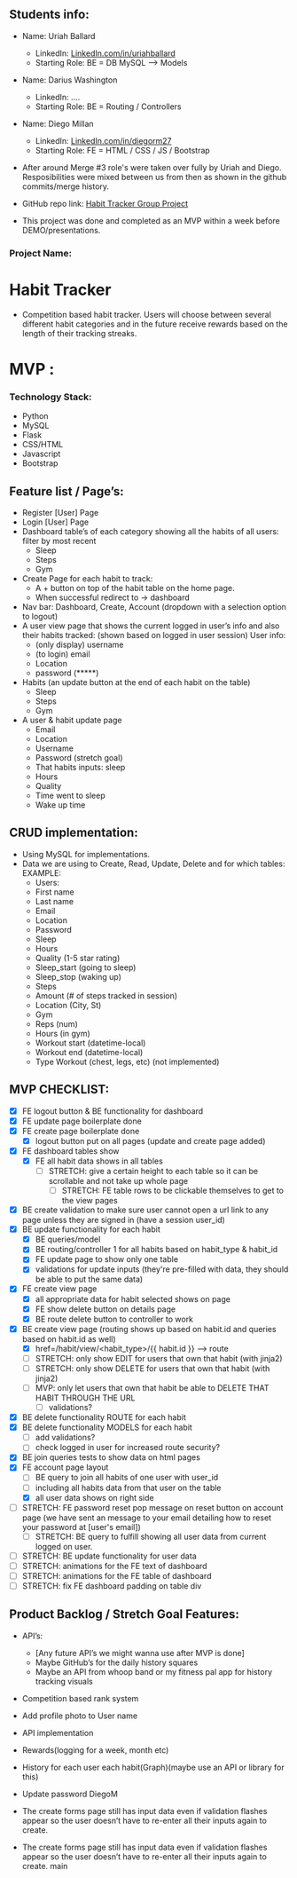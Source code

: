## Students info:

* Name: Uriah Ballard
   * LinkedIn: <a href="LinkedIn.com/in/uriahballard">LinkedIn.com/in/uriahballard</a>
   * Starting Role: BE = DB MySQL —> Models
* Name: Darius Washington
   * LinkedIn: ....
   * Starting Role: BE = Routing / Controllers
* Name: Diego Millan
   * LinkedIn: <a href="LinkedIn.com/in/diegorm27">LinkedIn.com/in/diegorm27</a>
   * Starting Role: FE = HTML / CSS / JS / Bootstrap
    
* After around Merge #3 role's were taken over fully by Uriah and Diego. Resposibilities were mixed between us from then as shown in the github commits/merge history.
* GitHub repo link: <a href="https://github.com/DiegoRM7/Habit-Tracker-Group-Project">Habit Tracker Group Project<a>
* This project was done and completed as an MVP within a week before DEMO/presentations.

### Project Name:

# Habit Tracker
  * Competition based habit tracker. Users will choose between several different habit categories and in the future receive rewards based on the length of their tracking streaks.

# MVP :
### Technology Stack:
  *   Python
  *   MySQL
  *   Flask
  *   CSS/HTML
  *   Javascript
  *   Bootstrap

## Feature list / Page’s:
  * Register [User] Page
  * Login [User] Page
  * Dashboard table’s of each category showing all the habits of all users: filter by most recent
      * Sleep 
      * Steps
      * Gym
  * Create Page for each habit to track:
      * A + button on top of the habit table on the home page.
      * When successful redirect to -> dashboard
  * Nav bar: Dashboard, Create, Account (dropdown with a selection option to logout)
  * A user view page that shows the current logged in user’s info and also their habits tracked: (shown based on logged in user session) User info:
      * (only display) username
      * (to login) email
      * Location
      * password (*****)
  * Habits (an update button at the end of each habit on the table)
      * Sleep
      * Steps
      * Gym
  * A user & habit update page
      * Email
      * Location
      * Username
      * Password (stretch goal)
      * That habits inputs: sleep
       * Hours
       * Quality
       * Time went to sleep
       * Wake up time

## CRUD implementation:
  * Using MySQL for implementations.
  * Data we are using to Create, Read, Update, Delete and for which tables: EXAMPLE:
      * Users:
       * First name
       * Last name
       * Email
       * Location
       * Password
      * Sleep
       * Hours
       * Quality  (1-5 star rating)
       * Sleep_start (going to sleep)
       * Sleep_stop (waking up)
      * Steps
       * Amount (# of steps tracked in session)
       * Location (City, St)
      * Gym
       * Reps  (num)
       * Hours (in gym)
       * Workout start (datetime-local)
       * Workout end (datetime-local)
       * Type Workout (chest, legs, etc) (not implemented)

## MVP CHECKLIST:
- [x] FE logout button & BE functionality for dashboard
- [x] FE update page boilerplate done
- [x] FE create page boilerplate done
  - [x] logout button put on all pages (update and create page added)
- [x] FE dashboard tables show
  - [x] FE all habit data shows in all tables
    - [ ] STRETCH: give a certain height to each table so it can be scrollable and not take up whole page
      - [ ] STRETCH: FE table rows to be clickable themselves to get to the view pages
- [x] BE create validation to make sure user cannot open a url link to any page unless they are signed in (have a session user_id)
- [x] BE update functionality for each habit
  - [x] BE queries/model
  - [x] BE routing/controller 1 for all habits based on habit_type & habit_id
  - [x] FE update page to show only one table
  - [x] validations for update inputs (they're pre-filled with data, they should be able to put the same data)
- [x] FE create view page
  - [x] all appropriate data for habit selected shows on page
  - [x] FE show delete button on details page
  - [x] BE route delete button to controller to work
- [x] BE create view page (routing shows up based on habit.id and queries based on habit.id as well)
  - [x] href=/habit/view/<habit_type>/{{ habit.id }} --> route
  - [ ] STRETCH: only show EDIT for users that own that habit (with jinja2)
  - [ ] STRETCH: only show DELETE for users that own that habit (with jinja2)
  - [ ] MVP: only let users that own that habit be able to DELETE THAT HABIT THROUGH THE URL
    - [ ] validations?
- [x] BE delete functionality ROUTE for each habit
- [x] BE delete functionality MODELS for each habit
  - [ ] add validations?
  - [ ] check logged in user for increased route security?
- [x] BE join queries tests to show data on html pages
- [x] FE account page layout
  - [ ] BE query to join all habits of one user with user_id
  - [ ] including all habits data from that user on the table
  - [x] all user data shows on right side
- [ ] STRETCH: FE password reset pop message on reset button on account page (we have sent an message to your email detailing how to reset your password at [user's email])
  - [ ] STRETCH: BE query to fulfill showing all user data from current logged on user.
- [ ] STRETCH: BE update functionality for user data
- [ ] STRETCH: animations for the FE text of dashboard
- [ ] STRETCH: animations for the FE table of dashboard
- [ ] STRETCH: fix FE dashboard padding on table div

## Product Backlog / Stretch Goal Features:
  * API’s:
      * [Any future API’s we might wanna use after MVP is done]
      * Maybe GitHub’s for the daily history squares
      * Maybe an API from  whoop band or my fitness pal app for history tracking visuals
  * Competition based rank system
  * Add profile photo to User name
  * API implementation
  * Rewards(logging for a week, month etc)
  * History for each user each habit(Graph)(maybe use an API or library for this)
  * Update password
  DiegoM
  * The create forms page still has input data even if validation flashes appear so the user doesn’t have to re-enter all their inputs again to create.
  
  * The create forms page still has input data even if validation flashes appear so the user doesn’t have to re-enter all their inputs again to create.
  main
